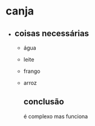 # canja

- ## coisas necessárias

  - água

  - leite

  - frango

  - arroz

    ## conclusão

    é complexo mas funciona

    